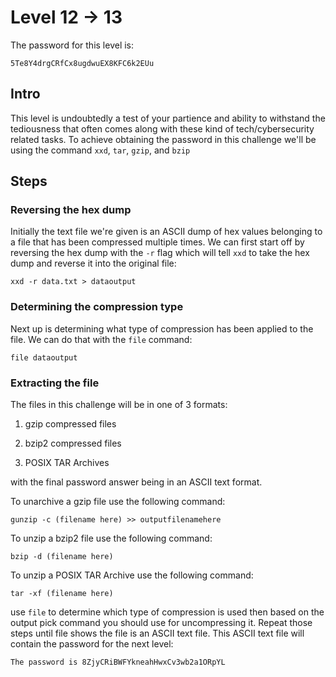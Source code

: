 # Level 12 -> 13

The password for this level is: 

```
5Te8Y4drgCRfCx8ugdwuEX8KFC6k2EUu
```

## Intro
This level is undoubtedly a test of your partience and ability to withstand
the tediousness that often comes along with these kind of tech/cybersecurity
related tasks. To achieve obtaining the password in this challenge we'll be
using the command `xxd`, `tar`, `gzip`, and `bzip`

## Steps

### Reversing the hex dump

Initially the text file we're given is an ASCII dump of hex values belonging
to a file that has been compressed multiple times. We can first start off by
reversing the hex dump with the `-r` flag which will tell `xxd` to take the
hex dump and reverse it into the original file:

```
xxd -r data.txt > dataoutput
```

### Determining the compression type

Next up is determining what type of compression has been applied to the file.
We can do that with the `file` command:

```
file dataoutput
```

### Extracting the file

The files in this challenge will be in one of 3 formats:

1. gzip compressed files

2. bzip2 compressed files

3. POSIX TAR Archives

with the final password answer being in an ASCII text format. 

To unarchive a gzip file use the following command:

```
gunzip -c (filename here) >> outputfilenamehere
```

To unzip a bzip2 file use the following command:

```
bzip -d (filename here)
```

To unzip a POSIX TAR Archive use the following command:

```
tar -xf (filename here)
```

use `file` to determine which type of compression is used then based
on the output pick command you should use for uncompressing it.
Repeat those steps until file shows the file is an ASCII text file.
This ASCII text file will contain the password for the next level:

```
The password is 8ZjyCRiBWFYkneahHwxCv3wb2a1ORpYL
```